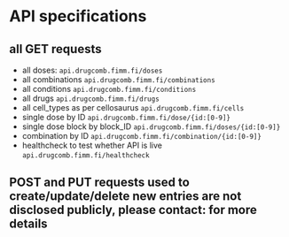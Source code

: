 # API specifications
## all GET requests
* all doses: `api.drugcomb.fimm.fi/doses`
* all combinations `api.drugcomb.fimm.fi/combinations`
* all conditions `api.drugcomb.fimm.fi/conditions`
* all drugs `api.drugcomb.fimm.fi/drugs`
* all cell_types as per cellosaurus `api.drugcomb.fimm.fi/cells`
* single dose by ID `api.drugcomb.fimm.fi/dose/{id:[0-9]}`
* single dose block by block_ID `api.drugcomb.fimm.fi/doses/{id:[0-9]}`
* combination by ID `api.drugcomb.fimm.fi/combination/{id:[0-9]}`
* healthcheck to test whether API is live `api.drugcomb.fimm.fi/healthcheck`

## POST and PUT requests used to create/update/delete new entries are not disclosed publicly, please contact: for more details
